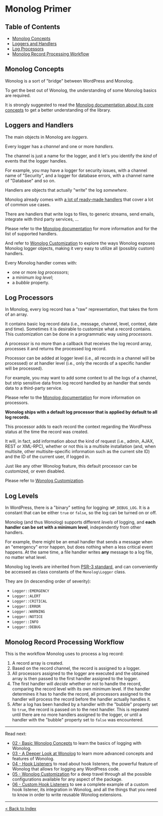 # Monolog Primer

## Table of Contents

- [Monolog Concepts](#monolog-concepts)
- [Loggers and Handlers](#loggers-and-handlers)
- [Log Processors](#log-processors)
- [Monolog Record Processing Workflow](#monolog-record-processing-workflow)


## Monolog Concepts

Wonolog is a sort of "bridge" between WordPress and Monolog.

To get the best out of Wonolog, the understanding of some Monolog basics are required.

It is strongly suggested to read the [Monolog documentation about its core concepts](https://github.com/Seldaek/monolog/blob/master/doc/01-usage.md#core-concepts) to get a better understanding of the library.


## Loggers and Handlers

The main objects in Monolog are *loggers*. 

Every logger has a *channel* and one or more *handlers*.

The channel is just a name for the logger, and it let's you identify the _kind_ of events that the logger handles.

For example, you may have a logger for security issues, with a channel name of "Security", and a logger for database errors, with a channel name of "Database" and so on.

Handlers are objects that actually "write" the log *somewhere*.

Monolog already comes with [a lot of ready-made handlers](https://github.com/Seldaek/monolog/blob/master/doc/02-handlers-formatters-processors.md#handlers) that cover a lot of common use cases.

There are handlers that write logs to files, to generic streams, send emails, integrate with third party services, ...

Please refer to the [Monolog documentation](https://github.com/Seldaek/monolog/blob/master/doc/02-handlers-formatters-processors.md) for more information and for the list of supported handlers.

And refer to [Wonolog Customization](05-wonolog-customization.md) to explore the ways Wonolog exposes Monolog logger objects, making it very easy to utilize all (possibly custom) handlers.

Every Monolog handler comes with:

- one or more *log processors*;
- a minimum *log level*;
- a *bubble* property.


## Log Processors

In Monolog, every log record has a "raw" representation, that takes the form of an array.

It contains basic log record data (i.e., message, channel, level, context, date and time).
Sometimes it is desirable to customize what a record contains.
This customization can be done in a programmatic way using *processors*.

A processor is no more than a callback that receives the log record array, processes it and returns the processed log record.

Processor can be added at logger level (i.e., all records in a channel will be processed) or at handler level (i.e., only the records of a specific handler will be processed).

For example, you may want to add some context to all the logs of a channel, but strip sensitive data from log record handled by an handler that sends data to a third-party service.

Please refer to the [Monolog documentation](https://github.com/Seldaek/monolog/blob/master/doc/01-usage.md) for more information on processors.

**Wonolog ships with a default log processor that is applied by default to all log records.**

This processor adds to each record the context regarding the WordPress status at the time the record was created. 

It will, in fact, add information about the kind of request (i.e., admin, AJAX, REST or XML-RPC), whether or not this is a multisite installation (and, when multisite, other multisite-specific information such as the current site ID) and the ID of the current user, if logged in.

Just like any other Wonolog feature, this default processor can be customized, or even disabled.

Please refer to [Wonolog Customization](05-wonolog-customization.md).


## Log Levels

In WordPress, there is a "binary" setting for logging: `WP_DEBUG_LOG`.
It is a constant that can be either `true` or `false`, so the log can be turned on or off.

Monolog (and thus Wonolog) supports different *levels* of logging, and **each handler can be set with a minimum level**, independently from other handlers.

For example, there might be an email handler that sends a message when an "emergency" error happen, but does nothing when a less critical event happens.
At the same time, a file handler writes **any** message to a log file, no matter what level.

Monolog log levels are inherited from [PSR-3 standard](https://github.com/php-fig/fig-standards/blob/master/accepted/PSR-3-logger-interface.md#5-psrlogloglevel), and can conveniently be accessed as class constants of the `Monolog\Logger` class.

They are (in descending order of severity):

- `Logger::EMERGENCY`
- `Logger::ALERT`
- `Logger::CRITICAL`
- `Logger::ERROR`
- `Logger::WARNING`
- `Logger::NOTICE`
- `Logger::INFO`
- `Logger::DEBUG`


## Monolog Record Processing Workflow

This is the workflow Monolog uses to process a log record:

1. A record array is created.
1. Based on the record channel, the record is assigned to a logger.
1. All processors assigned to the logger are executed and the obtained array is then passed to the first handler assigned to the logger.
1. The first handler will *decide* whether or not to handle the record, comparing the record level with its own minimum level.
If the handler determines it has to handle the record, all processors assigned to the handler will process the record before the handler actually handles it.
1. After a log has been handled by a handler with the "bubble" property set to `true`, the record is passed on to the next handler. This is repeated until there are no more handlers assigned to the logger, or until a handler with the "bubble" property set to `false` was encountered.


-------

Read next:

- [02 - Basic Wonolog Concepts](02-basic-wonolog-concepts.md) to learn the basics of logging with Wonolog.
- [03 - A Deeper Look at Wonolog](03-a-deeper-look-at-wonolog.md) to learn more advanced concepts and features of Wonolog.
- [04 - Hook Listeners](04-hook-listeners.md) to read about hook listeners, the powerful feature of Wonolog that allows for logging any WordPress code.
- [05 - Wonolog Customization](05-wonolog-customization.md) for a deep travel through all the possible configurations available for any aspect of the package.
- [06 - Custom Hook Listeners](06-custom-hook-listeners.md) to see a complete example of a custom hook listener, its integration in Wonolog, and all the things that you need to know in order to write reusable Wonolog extensions.

-------

[< Back to Index](https://github.com/inpsyde/Wonolog/)
